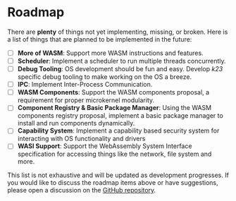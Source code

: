 # Roadmap

There are **plenty** of things not yet implementing, missing, or broken. Here is a list of things that are planned to be implemented in the future:

- [ ] **More of WASM**: Support more WASM instructions and features.
- [ ] **Scheduler**: Implement a scheduler to run multiple threads concurrently.
- [ ] **Debug Tooling**: OS development should be fun and easy. Develop *k23* specific debug tooling to make working on the OS a breeze.
- [ ] **IPC**: Implement Inter-Process Communication.
- [ ] **WASM Components**: Support the WASM components proposal, a requirement for proper microkernel modularity.
- [ ] **Component Registry & Basic Package Manager**: Using the WASM components registry proposal, implement a basic package manager to install and run components dynamically.
- [ ] **Capability System**: Implement a capability based security system for interacting with OS functionality and drivers
- [ ] **WASI Support**: Support the WebAssembly System Interface specification for accessing things like the network, file system and more.

This list is not exhaustive and will be updated as development progresses. If you would like to discuss the roadmap items above or have suggestions, please open a discussion on the [GitHub repository](https://github.com/JonasKruckenberg/k23).
